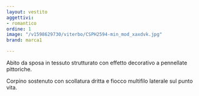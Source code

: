 ```yaml
---
layout: vestito
aggettivi:
- romantico
ordine: 1
image: "/v1598629730/viterbo/CSPH2594-min_mod_xaxdvk.jpg"
brand: marca1

---
```

Abito da sposa in tessuto strutturato con effetto decorativo a pennellate pittoriche.

Corpino sostenuto con scollatura dritta e fiocco multifilo laterale sul punto vita.